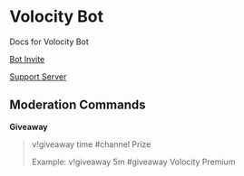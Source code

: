 # Volocity Bot 
Docs for Volocity Bot 

[Bot Invite](https://discordapp.com/oauth2/authorize?client_id=819488481134641162&scope=bot&permissions=2080374975)

[Support Server](https://discord.gg/xKtbxn8fcC)


## Moderation Commands 

**Giveaway**
> v!giveaway time #channel Prize 
>
> Example: v!giveaway 5m #giveaway Volocity Premium
 
 
